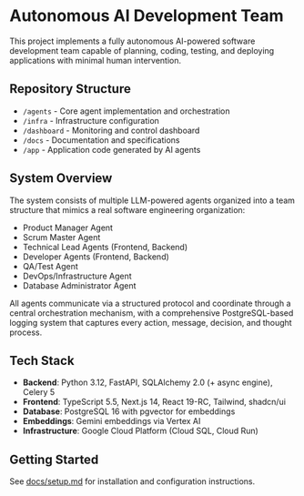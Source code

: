 # Autonomous AI Development Team

This project implements a fully autonomous AI-powered software development team capable of planning, coding, testing, and deploying applications with minimal human intervention.

## Repository Structure

- `/agents` - Core agent implementation and orchestration
- `/infra` - Infrastructure configuration
- `/dashboard` - Monitoring and control dashboard
- `/docs` - Documentation and specifications
- `/app` - Application code generated by AI agents

## System Overview

The system consists of multiple LLM-powered agents organized into a team structure that mimics a real software engineering organization:

- Product Manager Agent
- Scrum Master Agent
- Technical Lead Agents (Frontend, Backend)
- Developer Agents (Frontend, Backend)
- QA/Test Agent
- DevOps/Infrastructure Agent
- Database Administrator Agent

All agents communicate via a structured protocol and coordinate through a central orchestration mechanism, with a comprehensive PostgreSQL-based logging system that captures every action, message, decision, and thought process.

## Tech Stack

- **Backend**: Python 3.12, FastAPI, SQLAlchemy 2.0 (+ async engine), Celery 5
- **Frontend**: TypeScript 5.5, Next.js 14, React 19-RC, Tailwind, shadcn/ui
- **Database**: PostgreSQL 16 with pgvector for embeddings
- **Embeddings**: Gemini embeddings via Vertex AI
- **Infrastructure**: Google Cloud Platform (Cloud SQL, Cloud Run)

## Getting Started

See [docs/setup.md](docs/setup.md) for installation and configuration instructions.
